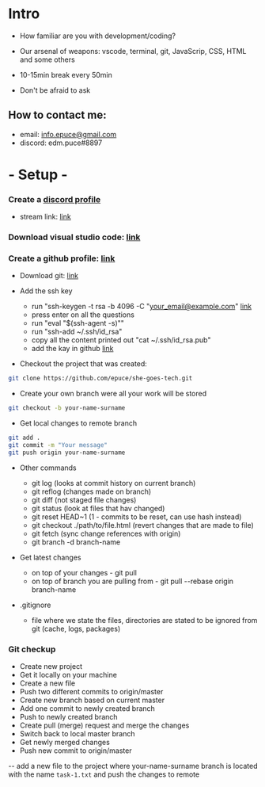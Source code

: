 # Intro
- How familiar are you with development/coding?

- Our arsenal of weapons: vscode, terminal, git, JavaScrip, CSS, HTML and some others
- 10-15min break every 50min
- Don't be afraid to ask

## How to contact me:
- email: info.epuce@gmail.com
- discord: edm.puce#8897

# - Setup -

### Create a [discord profile](https://discord.com/)
* stream link: [link](https://discord.com/channels/997059705048412261/998607360400572526)
### Download visual studio code: [link](https://code.visualstudio.com/download)
### Create a github profile: [link](https://github.com/signup)
* Download git: [link](https://git-scm.com/downloads)

* Add the ssh key
    * run "ssh-keygen -t rsa -b 4096 -C "your_email@example.com" [link](https://help.github.com/en/github/authenticating-to-github/generating-a-new-ssh-key-and-adding-it-to-the-ssh-agent)
    * press enter on all the questions
    * run "eval "$(ssh-agent -s)""
    * run "ssh-add ~/.ssh/id_rsa"
    * copy all the content printed out "cat ~/.ssh/id_rsa.pub"
    * add the kay in github [link](https://github.com/settings/keys)

* Checkout the project that was created: 
```bash
git clone https://github.com/epuce/she-goes-tech.git
```

* Create your own branch were all your work will be stored
```bash
git checkout -b your-name-surname
```
* Get local changes to remote branch

```bash
git add . 
git commit -m "Your message"
git push origin your-name-surname 
```

* Other commands
    * git log (looks at commit history on current branch)
    * git reflog (changes made on branch)
    * git diff (not staged file changes)
    * git status (look at files that hav changed)
    * git reset HEAD~1 (1 - commits to be reset, can use hash instead)
    * git checkout ./path/to/file.html (revert changes that are made to file)
    * git fetch (sync change references with origin)
    * git branch -d branch-name

* Get latest changes
    * on top of your changes - git pull
    * on top of branch you are pulling from - git pull --rebase origin branch-name

* .gitignore
    * file where we state the files, directories are stated to be ignored from git (cache, logs, packages)

### Git checkup
* Create new project
* Get it locally on your machine
* Create a new file
* Push two different commits to origin/master
* Create new branch based on current master
* Add one commit to newly created branch
* Push to newly created branch
* Create pull (merge) request and merge the changes
* Switch back to local master branch
* Get newly merged changes
* Push new commit to origin/master

-- add a new file to the project where your-name-surname branch is located with the name `task-1.txt` and push the changes to remote